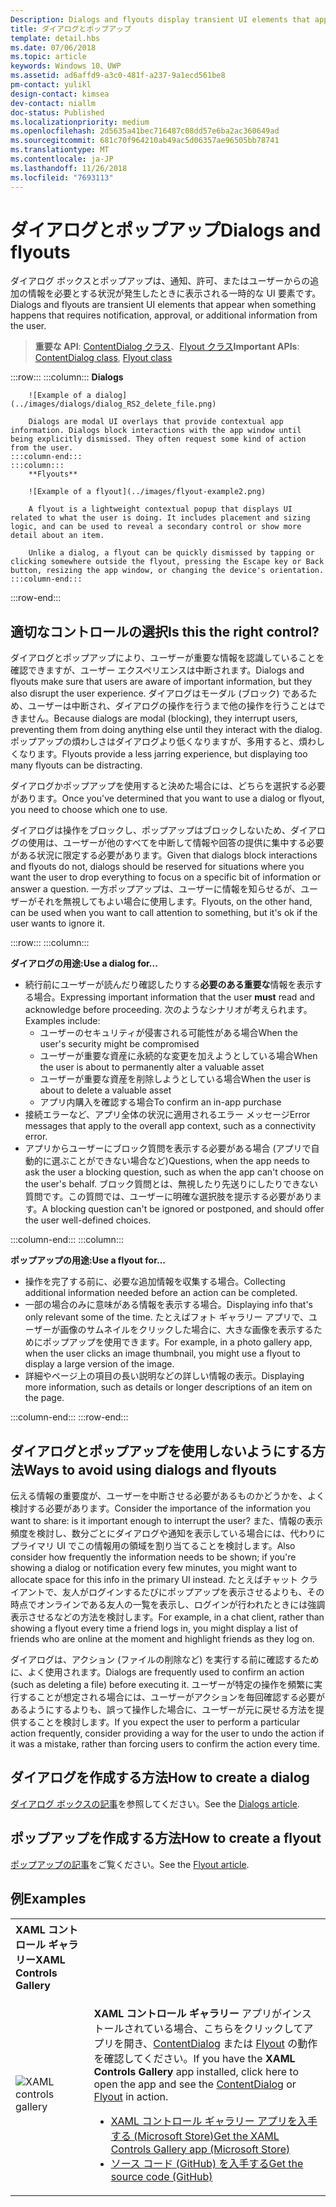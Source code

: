 ```yaml
---
Description: Dialogs and flyouts display transient UI elements that appear when the user requests them or when something happens that requires notification or approval.
title: ダイアログとポップアップ
template: detail.hbs
ms.date: 07/06/2018
ms.topic: article
keywords: Windows 10、UWP
ms.assetid: ad6affd9-a3c0-481f-a237-9a1ecd561be8
pm-contact: yulikl
design-contact: kimsea
dev-contact: niallm
doc-status: Published
ms.localizationpriority: medium
ms.openlocfilehash: 2d5635a41bec716487c08dd57e6ba2ac360649ad
ms.sourcegitcommit: 681c70f964210ab49ac5d06357ae96505bb78741
ms.translationtype: MT
ms.contentlocale: ja-JP
ms.lasthandoff: 11/26/2018
ms.locfileid: "7693113"
---
```

# <a name="dialogs-and-flyouts"></a><span data-ttu-id="5314b-103">ダイアログとポップアップ</span><span class="sxs-lookup"><span data-stu-id="5314b-103">Dialogs and flyouts</span></span>



<span data-ttu-id="5314b-104">ダイアログ ボックスとポップアップは、通知、許可、またはユーザーからの追加の情報を必要とする状況が発生したときに表示される一時的な UI 要素です。</span><span class="sxs-lookup"><span data-stu-id="5314b-104">Dialogs and flyouts are transient UI elements that appear when something happens that requires notification, approval, or additional information from the user.</span></span>

> <span data-ttu-id="5314b-105">**重要な API**: [ContentDialog クラス](/uwp/api/Windows.UI.Xaml.Controls.ContentDialog)、[Flyout クラス](/uwp/api/Windows.UI.Xaml.Controls.Flyout)</span><span class="sxs-lookup"><span data-stu-id="5314b-105">**Important APIs**: [ContentDialog class](/uwp/api/Windows.UI.Xaml.Controls.ContentDialog), [Flyout class](/uwp/api/Windows.UI.Xaml.Controls.Flyout)</span></span>


:::row:::
    :::column:::
        **Dialogs**
        
        ![Example of a dialog](../images/dialogs/dialog_RS2_delete_file.png)

        Dialogs are modal UI overlays that provide contextual app information. Dialogs block interactions with the app window until being explicitly dismissed. They often request some kind of action from the user.
    :::column-end:::
    :::column::: 
        **Flyouts**

        ![Example of a flyout](../images/flyout-example2.png)

        A flyout is a lightweight contextual popup that displays UI related to what the user is doing. It includes placement and sizing logic, and can be used to reveal a secondary control or show more detail about an item.

        Unlike a dialog, a flyout can be quickly dismissed by tapping or clicking somewhere outside the flyout, pressing the Escape key or Back button, resizing the app window, or changing the device's orientation.
    :::column-end:::
:::row-end:::


## <a name="is-this-the-right-control"></a><span data-ttu-id="5314b-106">適切なコントロールの選択</span><span class="sxs-lookup"><span data-stu-id="5314b-106">Is this the right control?</span></span>

<span data-ttu-id="5314b-107">ダイアログとポップアップにより、ユーザーが重要な情報を認識していることを確認できますが、ユーザー エクスペリエンスは中断されます。</span><span class="sxs-lookup"><span data-stu-id="5314b-107">Dialogs and flyouts make sure that users are aware of important information, but they also disrupt the user experience.</span></span> <span data-ttu-id="5314b-108">ダイアログはモーダル (ブロック) であるため、ユーザーは中断され、ダイアログの操作を行うまで他の操作を行うことはできません。</span><span class="sxs-lookup"><span data-stu-id="5314b-108">Because dialogs are modal (blocking), they interrupt users, preventing them from doing anything else until they interact with the dialog.</span></span> <span data-ttu-id="5314b-109">ポップアップの煩わしさはダイアログより低くなりますが、多用すると、煩わしくなります。</span><span class="sxs-lookup"><span data-stu-id="5314b-109">Flyouts provide a less jarring experience, but displaying too many flyouts can be distracting.</span></span>

<span data-ttu-id="5314b-110">ダイアログかポップアップを使用すると決めた場合には、どちらを選択する必要があります。</span><span class="sxs-lookup"><span data-stu-id="5314b-110">Once you've determined that you want to use a dialog or flyout, you need to choose which one to use.</span></span>

<span data-ttu-id="5314b-111">ダイアログは操作をブロックし、ポップアップはブロックしないため、ダイアログの使用は、ユーザーが他のすべてを中断して情報や回答の提供に集中する必要がある状況に限定する必要があります。</span><span class="sxs-lookup"><span data-stu-id="5314b-111">Given that dialogs block interactions and flyouts do not, dialogs should be reserved for situations where you want the user to drop everything to focus on a specific bit of information or answer a question.</span></span> <span data-ttu-id="5314b-112">一方ポップアップは、ユーザーに情報を知らせるが、ユーザーがそれを無視してもよい場合に使用します。</span><span class="sxs-lookup"><span data-stu-id="5314b-112">Flyouts, on the other hand, can be used when you want to call attention to something, but it's ok if the user wants to ignore it.</span></span>

:::row:::
    :::column:::
   <p><b><span data-ttu-id="5314b-113">ダイアログの用途:</span><span class="sxs-lookup"><span data-stu-id="5314b-113">Use a dialog for...</span></span></b> <br/>
<ul>
<li><span data-ttu-id="5314b-114">続行前にユーザーが読んだり確認したりする<b>必要のある重要な</b>情報を表示する場合。</span><span class="sxs-lookup"><span data-stu-id="5314b-114">Expressing important information that the user <b>must</b> read and acknowledge before proceeding.</span></span> <span data-ttu-id="5314b-115">次のようなシナリオが考えられます。</span><span class="sxs-lookup"><span data-stu-id="5314b-115">Examples include:</span></span>
<ul>
  <li><span data-ttu-id="5314b-116">ユーザーのセキュリティが侵害される可能性がある場合</span><span class="sxs-lookup"><span data-stu-id="5314b-116">When the user's security might be compromised</span></span></li>
  <li><span data-ttu-id="5314b-117">ユーザーが重要な資産に永続的な変更を加えようとしている場合</span><span class="sxs-lookup"><span data-stu-id="5314b-117">When the user is about to permanently alter a valuable asset</span></span></li>
  <li><span data-ttu-id="5314b-118">ユーザーが重要な資産を削除しようとしている場合</span><span class="sxs-lookup"><span data-stu-id="5314b-118">When the user is about to delete a valuable asset</span></span></li>
  <li><span data-ttu-id="5314b-119">アプリ内購入を確認する場合</span><span class="sxs-lookup"><span data-stu-id="5314b-119">To confirm an in-app purchase</span></span></li>
</ul>

</li>
<li><span data-ttu-id="5314b-120">接続エラーなど、アプリ全体の状況に適用されるエラー メッセージ</span><span class="sxs-lookup"><span data-stu-id="5314b-120">Error messages that apply to the overall app context, such as a connectivity error.</span></span></li>
<li><span data-ttu-id="5314b-121">アプリからユーザーにブロック質問を表示する必要がある場合 (アプリで自動的に選ぶことができない場合など)</span><span class="sxs-lookup"><span data-stu-id="5314b-121">Questions, when the app needs to ask the user a blocking question, such as when the app can't choose on the user's behalf.</span></span> <span data-ttu-id="5314b-122">ブロック質問とは、無視したり先送りにしたりできない質問です。この質問では、ユーザーに明確な選択肢を提示する必要があります。</span><span class="sxs-lookup"><span data-stu-id="5314b-122">A blocking question can't be ignored or postponed, and should offer the user well-defined choices.</span></span></li>
</ul>
</p>
    :::column-end:::
    :::column:::
   <p><b><span data-ttu-id="5314b-123">ポップアップの用途:</span><span class="sxs-lookup"><span data-stu-id="5314b-123">Use a flyout for...</span></span></b> <br/>
<ul>
<li><span data-ttu-id="5314b-124">操作を完了する前に、必要な追加情報を収集する場合。</span><span class="sxs-lookup"><span data-stu-id="5314b-124">Collecting additional information needed before an action can be completed.</span></span></li>
<li><span data-ttu-id="5314b-125">一部の場合のみに意味がある情報を表示する場合。</span><span class="sxs-lookup"><span data-stu-id="5314b-125">Displaying info that's only relevant some of the time.</span></span> <span data-ttu-id="5314b-126">たとえばフォト ギャラリー アプリで、ユーザーが画像のサムネイルをクリックした場合に、大きな画像を表示するためにポップアップを使用できます。</span><span class="sxs-lookup"><span data-stu-id="5314b-126">For example, in a photo gallery app, when the user clicks an image thumbnail, you might use a flyout to display a large version of the image.</span></span></li>
<li><span data-ttu-id="5314b-127">詳細やページ上の項目の長い説明などの詳しい情報の表示。</span><span class="sxs-lookup"><span data-stu-id="5314b-127">Displaying more information, such as details or longer descriptions of an item on the page.</span></span></li>
</ul></p>
    :::column-end:::
:::row-end:::


## <a name="ways-to-avoid-using-dialogs-and-flyouts"></a><span data-ttu-id="5314b-128">ダイアログとポップアップを使用しないようにする方法</span><span class="sxs-lookup"><span data-stu-id="5314b-128">Ways to avoid using dialogs and flyouts</span></span>

<span data-ttu-id="5314b-129">伝える情報の重要度が、ユーザーを中断させる必要があるものかどうかを、よく検討する必要があります。</span><span class="sxs-lookup"><span data-stu-id="5314b-129">Consider the importance of the information you want to share: is it important enough to interrupt the user?</span></span> <span data-ttu-id="5314b-130">また、情報の表示頻度を検討し、数分ごとにダイアログや通知を表示している場合には、代わりにプライマリ UI でこの情報用の領域を割り当てることを検討します。</span><span class="sxs-lookup"><span data-stu-id="5314b-130">Also consider how frequently the information needs to be shown; if you're showing a dialog or notification every few minutes, you might want to allocate space for this info in the primary UI instead.</span></span> <span data-ttu-id="5314b-131">たとえばチャット クライアントで、友人がログインするたびにポップアップを表示させるよりも、その時点でオンラインである友人の一覧を表示し、ログインが行われたときには強調表示させるなどの方法を検討します。</span><span class="sxs-lookup"><span data-stu-id="5314b-131">For example, in a chat client, rather than showing a flyout every time a friend logs in, you might display a list of friends who are online at the moment and highlight friends as they log on.</span></span>

<span data-ttu-id="5314b-132">ダイアログは、アクション (ファイルの削除など) を実行する前に確認するために、よく使用されます。</span><span class="sxs-lookup"><span data-stu-id="5314b-132">Dialogs are frequently used to confirm an action (such as deleting a file) before executing it.</span></span> <span data-ttu-id="5314b-133">ユーザーが特定の操作を頻繁に実行することが想定される場合には、ユーザーがアクションを毎回確認する必要があるようにするよりも、誤って操作した場合に、ユーザーが元に戻せる方法を提供することを検討します。</span><span class="sxs-lookup"><span data-stu-id="5314b-133">If you expect the user to perform a particular action frequently, consider providing a way for the user to undo the action if it was a mistake, rather than forcing users to confirm the action every time.</span></span>

## <a name="how-to-create-a-dialog"></a><span data-ttu-id="5314b-134">ダイアログを作成する方法</span><span class="sxs-lookup"><span data-stu-id="5314b-134">How to create a dialog</span></span>

<span data-ttu-id="5314b-135">[ダイアログ ボックスの記事](dialogs.md)を参照してください。</span><span class="sxs-lookup"><span data-stu-id="5314b-135">See the [Dialogs article](dialogs.md).</span></span> 

## <a name="how-to-create-a-flyout"></a><span data-ttu-id="5314b-136">ポップアップを作成する方法</span><span class="sxs-lookup"><span data-stu-id="5314b-136">How to create a flyout</span></span>

<span data-ttu-id="5314b-137">[ポップアップの記事](flyouts.md)をご覧ください。</span><span class="sxs-lookup"><span data-stu-id="5314b-137">See the [Flyout article](flyouts.md).</span></span> 

## <a name="examples"></a><span data-ttu-id="5314b-138">例</span><span class="sxs-lookup"><span data-stu-id="5314b-138">Examples</span></span>

<table>
<th align="left"><span data-ttu-id="5314b-139">XAML コントロール ギャラリー</span><span class="sxs-lookup"><span data-stu-id="5314b-139">XAML Controls Gallery</span></span><th>
<tr>
<td><img src="../images/xaml-controls-gallery-sm.png" alt="XAML controls gallery"></img></td>
<td>
    <p><span data-ttu-id="5314b-140"><strong style="font-weight: semi-bold">XAML コントロール ギャラリー</strong> アプリがインストールされている場合、こちらをクリックしてアプリを開き、<a href="xamlcontrolsgallery:/item/ContentDialog">ContentDialog</a> または <a href="xamlcontrolsgallery:/item/Flyout">Flyout</a> の動作を確認してください。</span><span class="sxs-lookup"><span data-stu-id="5314b-140">If you have the <strong style="font-weight: semi-bold">XAML Controls Gallery</strong> app installed, click here to open the app and see the <a href="xamlcontrolsgallery:/item/ContentDialog">ContentDialog</a> or <a href="xamlcontrolsgallery:/item/Flyout">Flyout</a> in action.</span></span></p>
    <ul>
    <li><a href="https://www.microsoft.com/store/productId/9MSVH128X2ZT"><span data-ttu-id="5314b-141">XAML コントロール ギャラリー アプリを入手する (Microsoft Store)</span><span class="sxs-lookup"><span data-stu-id="5314b-141">Get the XAML Controls Gallery app (Microsoft Store)</span></span></a></li>
    <li><a href="https://github.com/Microsoft/Windows-universal-samples/tree/master/Samples/XamlUIBasics"><span data-ttu-id="5314b-142">ソース コード (GitHub) を入手する</span><span class="sxs-lookup"><span data-stu-id="5314b-142">Get the source code (GitHub)</span></span></a></li>
    </ul>
</td>
</tr>
</table>

